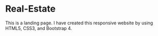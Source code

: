 # Real-Estate
This is a landing page. I have created this responsive website by using HTML5, CSS3, and Bootstrap 4.
